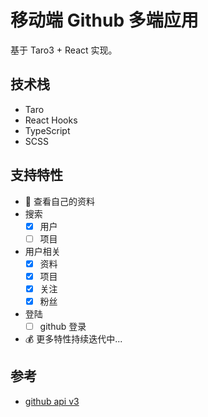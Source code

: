 # 移动端 Github 多端应用

基于 Taro3 + React 实现。

## 技术栈

- Taro
- React Hooks
- TypeScript
- SCSS

## 支持特性

- 🐑 查看自己的资料
- 搜索
  - [x] 用户
  - [ ] 项目
- 用户相关
  - [x] 资料
  - [x] 项目
  - [x] 关注
  - [x] 粉丝
- 登陆
  - [ ] github 登录
- 💰 更多特性持续迭代中...

## 参考

- [github api v3](https://docs.github.com/cn/rest/overview/endpoints-available-for-github-apps)
